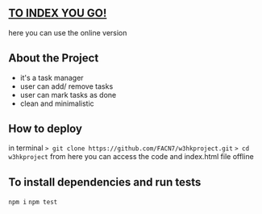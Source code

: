 ## [TO INDEX YOU GO!](https://facn7.github.io/w3hkproject/)
 here you can use the online version
 
 ## About the Project
 * it's a task manager
 * user can add/ remove tasks
 * user can mark tasks as done
 * clean and minimalistic
 
 ## How to deploy
 in terminal 
 `> git clone https://github.com/FACN7/w3hkproject.git`
 `> cd w3hkproject`
 from here you can access the code and index.html file offline
 
 ## To install dependencies and run tests
 `npm i`
 `npm test`
 
 